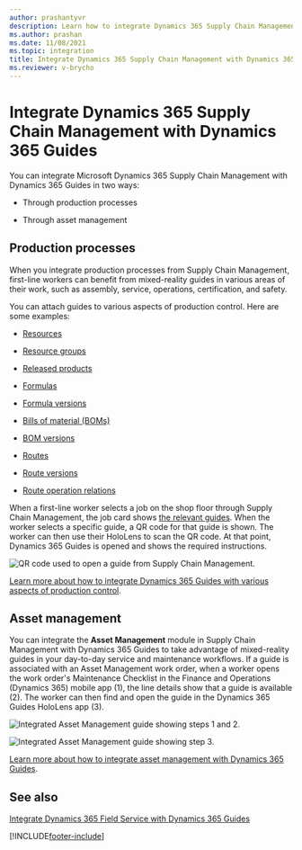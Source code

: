 ```yaml
---
author: prashantyvr
description: Learn how to integrate Dynamics 365 Supply Chain Management with Dynamics 365 Guides for production processes and asset management.
ms.author: prashan
ms.date: 11/08/2021
ms.topic: integration
title: Integrate Dynamics 365 Supply Chain Management with Dynamics 365 Guides
ms.reviewer: v-brycho
---
```


# Integrate Dynamics 365 Supply Chain Management with Dynamics 365 Guides

You can integrate Microsoft Dynamics 365 Supply Chain Management with Dynamics 365 Guides in two ways:

- Through production processes

- Through asset management

## Production processes

When you integrate production processes from Supply Chain Management, first-line workers can benefit from mixed-reality guides in various areas of their work, such as assembly, service, operations, certification, and safety.

You can attach guides to various aspects of production control. Here are some examples:

- [Resources](/dynamics365/supply-chain/production-control/instruction-guides-in-production-overview#resources)

- [Resource groups](/dynamics365/supply-chain/production-control/instruction-guides-in-production-overview#resource-groups)

- [Released products](/dynamics365/supply-chain/production-control/instruction-guides-in-production-overview#released-products)

- [Formulas](/dynamics365/supply-chain/production-control/instruction-guides-in-production-overview#formulas)

- [Formula versions](/dynamics365/supply-chain/production-control/instruction-guides-in-production-overview#formula-versions)

- [Bills of material (BOMs)](/dynamics365/supply-chain/production-control/instruction-guides-in-production-overview#bom)

- [BOM versions](/dynamics365/supply-chain/production-control/instruction-guides-in-production-overview#bom-versions)

- [Routes](/dynamics365/supply-chain/production-control/instruction-guides-in-production-overview#routes)

- [Route versions](/dynamics365/supply-chain/production-control/instruction-guides-in-production-overview#route-versions)

- [Route operation relations](/dynamics365/supply-chain/production-control/instruction-guides-in-production-overview#route-operation-relations)

When a first-line worker selects a job on the shop floor through Supply Chain Management, the job card shows [the relevant guides](/dynamics365/supply-chain/production-control/instruction-guides-in-production-overview#logic). When the worker selects a specific guide, a QR code for that guide is shown. The worker can then use their HoloLens to scan the QR code. At that point, Dynamics 365 Guides is opened and shows the required instructions. 

![QR code used to open a guide from Supply Chain Management.](media/scm-integration-qr-code-scan.PNG "QR code used to open a guide from Supply Chain Management")
 
[Learn more about how to integrate Dynamics 365 Guides with various aspects of production control](/dynamics365/supply-chain/production-control/instruction-guides-in-production-overview#logic).

## Asset management

You can integrate the **Asset Management** module in Supply Chain Management with Dynamics 365 Guides to take advantage of mixed-reality guides in your day-to-day service and maintenance workflows. If a guide is associated with an Asset Management work order, when a worker opens the work order's Maintenance Checklist in the Finance and Operations (Dynamics 365) mobile app (1), the line details show that a guide is available (2). The worker can then find and open the guide in the Dynamics 365 Guides HoloLens app (3).

![Integrated Asset Management guide showing steps 1 and 2.](media/asset-management-integration-1.png "Integrated Asset Management guide showing steps 1 and 2")

![Integrated Asset Management guide showing step 3.](media/asset-management-integration-2.png "Integrated Asset Management guide showing step 3")

[Learn more about how to integrate asset management with Dynamics 365 Guides](/dynamics365/supply-chain/asset-management/asset-management-guides-integration).

## See also

[Integrate Dynamics 365 Field Service with Dynamics 365 Guides](field-service.md)


[!INCLUDE[footer-include](../includes/footer-banner.md)]
